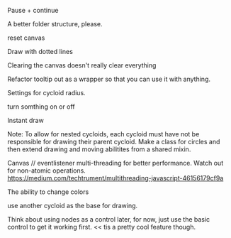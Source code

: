 Pause + continue

A better folder structure, please.

reset canvas

Draw with dotted lines

Clearing the canvas doesn't really clear everything

Refactor tooltip out as a wrapper so that you can use it with anything.

Settings for cycloid radius.

turn somthing on or off

Instant draw

Note: To allow for nested cycloids, each cycloid must have not be responsible for drawing their parent cycloid. Make a class for circles and then extend drawing and moving abilitites from a shared mixin.

Canvas // eventlistener multi-threading for better performance. Watch out for non-atomic operations.
https://medium.com/techtrument/multithreading-javascript-46156179cf9a

The ability to change colors

use another cycloid as the base for drawing.

Think about using nodes as a control later, for now, just use the basic control to get it working first. << tis a pretty cool feature though.

